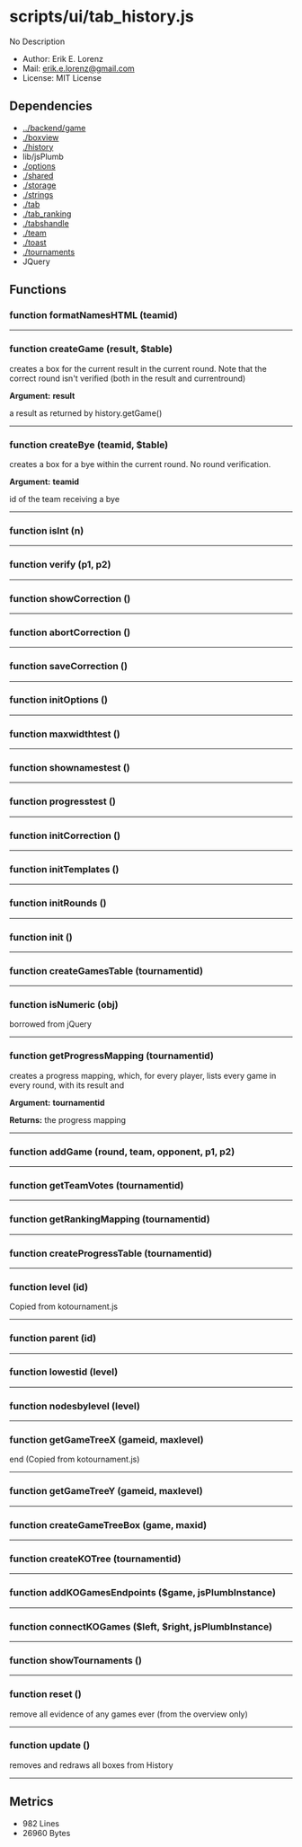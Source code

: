 # scripts/ui/tab_history.js


No Description

* Author: Erik E. Lorenz 
* Mail: <erik.e.lorenz@gmail.com>
* License: MIT License


## Dependencies

* <a href="../backend/game.html">../backend/game</a>
* <a href="./boxview.html">./boxview</a>
* <a href="./history.html">./history</a>
* lib/jsPlumb
* <a href="./options.html">./options</a>
* <a href="./shared.html">./shared</a>
* <a href="./storage.html">./storage</a>
* <a href="./strings.html">./strings</a>
* <a href="./tab.html">./tab</a>
* <a href="./tab_ranking.html">./tab_ranking</a>
* <a href="./tabshandle.html">./tabshandle</a>
* <a href="./team.html">./team</a>
* <a href="./toast.html">./toast</a>
* <a href="./tournaments.html">./tournaments</a>
* JQuery


## Functions

###   function formatNamesHTML (teamid)

---

###   function createGame (result, $table)
creates a box for the current result in the current round. Note that the
correct round isn't verified (both in the result and currentround)

**Argument:** **result**

a result as returned by history.getGame()

---


###   function createBye (teamid, $table)
creates a box for a bye within the current round. No round verification.

**Argument:** **teamid**

id of the team receiving a bye

---


###   function isInt (n)

---

###   function verify (p1, p2)

---

###   function showCorrection ()

---

###   function abortCorrection ()

---

###   function saveCorrection ()

---

###   function initOptions ()

---

###     function maxwidthtest ()

---

###     function shownamestest ()

---

###     function progresstest ()

---

###   function initCorrection ()

---

###   function initTemplates ()

---

###   function initRounds ()

---

###   function init ()

---

###   function createGamesTable (tournamentid)

---

###   function isNumeric (obj)
borrowed from jQuery

---


###   function getProgressMapping (tournamentid)
creates a progress mapping, which, for every player, lists every game in
every round, with its result and

**Argument:** **tournamentid**


**Returns:** the progress mapping

---


###     function addGame (round, team, opponent, p1, p2)

---

###   function getTeamVotes (tournamentid)

---

###   function getRankingMapping (tournamentid)

---

###   function createProgressTable (tournamentid)

---

###   function level (id)
Copied from kotournament.js

---


###   function parent (id)

---

###   function lowestid (level)

---

###   function nodesbylevel (level)

---

###   function getGameTreeX (gameid, maxlevel)
end (Copied from kotournament.js)

---


###   function getGameTreeY (gameid, maxlevel)

---

###   function createGameTreeBox (game, maxid)

---

###   function createKOTree (tournamentid)

---

###   function addKOGamesEndpoints ($game, jsPlumbInstance)

---

###   function connectKOGames ($left, $right, jsPlumbInstance)

---

###   function showTournaments ()

---

###   function reset ()
remove all evidence of any games ever (from the overview only)

---


###   function update ()
removes and redraws all boxes from History

---

## Metrics

* 982 Lines
* 26960 Bytes

